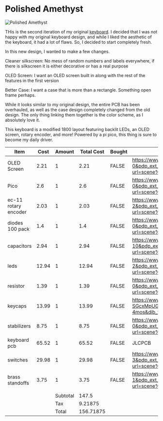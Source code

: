 # Polished Amethyst

![Polished Amethyst](https://github.com/user-attachments/assets/deb6a2ea-8ffb-4e74-984f-cc0b890595dd)

THis is the second iteration of my original [keyboard](https://github.com/AGB556/Amethyst). I decided that I was not happy with my original keyboard design, and while I liked the aesthetic of the keyboard, it had a lot of flaws. So, I decided to start completely fresh. 

In this new design, I wanted to make a few changes.

Cleaner silkscreen: No mess of random numbers and labels everywhere, if there is silkscreen it is either decorative or has a real purpose

OLED Screen: I want an OLED screen built in along with the rest of the features in the first version

Better Case: I want a case that is more than a rectangle. Something open frame perhaps.

While it looks similar to my original design, the entire PCB has been overhauled, as well as the case design completely changed from the old design. The only thing linking them together is the color scheme, as I absolutely love it. 

This keyboard is a modified 1800 layout featuring backlit LEDs, an OLED screen, rotary encoder, and more! Powered by a pi pico, this thing is sure to become my daily driver. 

| Item                 | Cost  | Amount   | Total Cost | Bought | Link                                                                                                                                                                                                                                                                                                                                                                                                                                                                                                                                                                                                      |
|----------------------|-------|----------|------------|--------|-----------------------------------------------------------------------------------------------------------------------------------------------------------------------------------------------------------------------------------------------------------------------------------------------------------------------------------------------------------------------------------------------------------------------------------------------------------------------------------------------------------------------------------------------------------------------------------------------------------|
| OLED Screen          |  2.21 |        1 |       2.21 |  FALSE | https://www.aliexpress.us/item/3256805954920554.html?spm=a2g0o.productlist.main.1.1c2cewsFewsFfu&algo_pvid=7c719304-8ee7-4bf4-895f-a68e0ca6a204&algo_exp_id=7c719304-8ee7-4bf4-895f-a68e0ca6a204-0&pdp_ext_f=%7B%22order%22%3A%224149%22%2C%22eval%22%3A%221%22%7D&pdp_npi=4%40dis%21USD%212.23%212.16%21%21%2115.90%2115.37%21%402101ef7017517281089278525ebd02%2112000035944225408%21sea%21US%216369526691%21X&curPageLogUid=sBWx7qQnBQ3O&utparam-url=scene%3Asearch%7Cquery_from%3A                                                                                                                    |
| Pico                 |   2.6 |        1 |        2.6 |  FALSE | https://www.aliexpress.us/item/3256803753559950.html?spm=a2g0o.productlist.main.1.5c5321dfQ26L5V&algo_pvid=aebf89a7-abf0-4426-86ad-b786686c7a3b&algo_exp_id=aebf89a7-abf0-4426-86ad-b786686c7a3b-0&pdp_ext_f=%7B%22order%22%3A%221958%22%2C%22eval%22%3A%221%22%7D&pdp_npi=4%40dis%21USD%212.60%212.60%21%21%212.60%212.60%21%402101e9ec17517669380971099ec29f%2112000034722537629%21sea%21US%216369526691%21X&curPageLogUid=fxvsmoTVWmSj&utparam-url=scene%3Asearch%7Cquery_from%3A                                                                                                                      |
| ec-11 rotary encoder |  2.03 |        1 |       2.03 |  FALSE | https://www.aliexpress.us/item/3256807457768762.html?spm=a2g0o.productlist.main.3.14a07f69EfW60l&algo_pvid=fcfa56c5-d078-4be4-8f72-d9a5c238c97e&algo_exp_id=fcfa56c5-d078-4be4-8f72-d9a5c238c97e-2&pdp_ext_f=%7B%22order%22%3A%22534%22%2C%22eval%22%3A%221%22%7D&pdp_npi=4%40dis%21USD%212.15%212.06%21%21%212.15%212.06%21%402101c67a17517822441304193e3fcc%2112000041630839416%21sea%21US%216369526691%21X&curPageLogUid=W3PK3VvYEEv9&utparam-url=scene%3Asearch%7Cquery_from%3A                                                                                                                       |
| diodes 100 pack      |   1.4 |        1 |        1.4 |  FALSE | https://www.aliexpress.us/item/2255799955957794.html?spm=a2g0o.productlist.main.1.35087fe1Rb1MPG&algo_pvid=dfe67eb1-2d73-40dc-965d-19315325fb11&algo_exp_id=dfe67eb1-2d73-40dc-965d-19315325fb11-0&pdp_ext_f=%7B%22order%22%3A%221648%22%2C%22eval%22%3A%221%22%7D&pdp_npi=4%40dis%21USD%211.46%211.40%21%21%2110.44%2110.01%21%402103245417517787510558527e2caf%2110000000428321629%21sea%21US%216369526691%21X&curPageLogUid=Mp5R37lUdYVP&utparam-url=scene%3Asearch%7Cquery_from%3A                                                                                                                    |
| capacitors           |  2.94 |        1 |       2.94 |  FALSE | https://www.aliexpress.us/item/2255800855879549.html?spm=a2g0o.productlist.main.11.72dc60aacaMkAC&algo_pvid=290b5c18-400e-4267-9f25-9ad3393b396d&algo_exp_id=290b5c18-400e-4267-9f25-9ad3393b396d-10&pdp_ext_f=%7B%22order%22%3A%22284%22%2C%22eval%22%3A%221%22%7D&pdp_npi=4%40dis%21USD%211.86%211.80%21%21%211.86%211.80%21%402101c59117517793552291444e75b3%2110000013714606713%21sea%21US%216369526691%21X&curPageLogUid=bGIYn3WU8BeB&utparam-url=scene%3Asearch%7Cquery_from%3A                                                                                                                     |
| leds                 | 12.94 |        1 |      12.94 |  FALSE | https://www.aliexpress.us/item/3256803920004750.html?spm=a2g0o.productlist.main.3.277042aesSi0oV&algo_pvid=c2c3a33d-bf03-4e9e-9dab-8f47eff6a9af&algo_exp_id=c2c3a33d-bf03-4e9e-9dab-8f47eff6a9af-2&pdp_ext_f=%7B%22order%22%3A%2223%22%2C%22eval%22%3A%221%22%7D&pdp_npi=4%40dis%21USD%2113.73%219.75%21%21%2113.73%219.75%21%402101e7f617517807415695692e141e%2112000028053292915%21sea%21US%216369526691%21X&curPageLogUid=TS8OgDRfIQXs&utparam-url=scene%3Asearch%7Cquery_from%3A                                                                                                                      |
| resistor             |  1.39 |        1 |       1.39 |  FALSE | https://www.aliexpress.us/item/2251832129566782.html?spm=a2g0o.productlist.main.1.1c676816MjDZG6&algo_pvid=db231797-1e3e-4f16-92b8-807b045b9f0b&algo_exp_id=db231797-1e3e-4f16-92b8-807b045b9f0b-0&pdp_ext_f=%7B%22order%22%3A%22383%22%2C%22eval%22%3A%221%22%7D&pdp_npi=4%40dis%21USD%211.44%211.39%21%21%211.44%211.39%21%402101c80017517796292754870e2159%2158247725726%21sea%21US%216369526691%21X&curPageLogUid=juikryxq0Zo8&utparam-url=scene%3Asearch%7Cquery_from%3A                                                                                                                             |
| keycaps              | 13.99 |        1 |      13.99 |  FALSE | https://www.amazon.com/Womier-Doubleshot-Universal-Compatiability-Switches/dp/B0DD4WVCSY?dib=eyJ2IjoiMSJ9.OLygBPLss-hmk7qxNDc34TjGPkX_Bg94Z50-SGcxMpUGFXRzXg4Aca0yNAQJ0cO47atpF8in5yIqW6eE9EluivySCiYlHodLD4HwTCv33C01co0NvJUqrcZAcDcIhZ59CCNxMaiGBhlIRQyUGLfY8cuQqd_yfPPf7XHcPxmTpfYSIMqVIWpGB_IbmJP5mu38CfdeuWLOBPjCuApEmNpnmQq_bCGxVc8ysfzYxM8O_mM.rqaP_c6ssHgE33NJeN82jGS5E5JkvkuPUhI0m2-4mos&dib_tag=se&keywords=cherry%2Bmx%2Bbacklit%2Bkeycaps&qid=1741147235&sr=8-5&th=1                                                                                                                          |
| stabilizers          |  8.75 |        1 |       8.75 |  FALSE | https://www.aliexpress.us/item/3256806342416791.html?spm=a2g0o.productlist.main.1.11153c4abauLnv&algo_pvid=d79467bc-9301-454a-9dad-ddb740f047c3&algo_exp_id=d79467bc-9301-454a-9dad-ddb740f047c3-0&pdp_ext_f=%7B%22order%22%3A%22915%22%2C%22eval%22%3A%221%22%7D&pdp_npi=4%40dis%21USD%217.67%217.28%21%21%217.67%217.28%21%402103205117517809893228302e28c6%2112000037543723482%21sea%21US%216369526691%21X&curPageLogUid=iMhrkCTGgrxy&utparam-url=scene%3Asearch%7Cquery_from%3A                                                                                                                       |
| keyboard pcb         | 65.52 |        1 |      65.52 |  FALSE | JLCPCB                                                                                                                                                                                                                                                                                                                                                                                                                                                                                                                                                                                                    |
| switches             | 29.98 |        1 |      29.98 |  FALSE | https://www.aliexpress.us/item/3256806239135691.html?spm=a2g0o.productlist.main.4.191561bbmWM4mk&aem_p4p_detail=202507052256545025105737628700004702149&algo_pvid=ab6fce81-bc39-472b-93d3-4872ee9a51db&algo_exp_id=ab6fce81-bc39-472b-93d3-4872ee9a51db-3&pdp_ext_f=%7B%22order%22%3A%221953%22%2C%22eval%22%3A%221%22%7D&pdp_npi=4%40dis%21USD%2127.78%2126.36%21%21%21198.03%21187.89%21%402101c80017517814144336155e216b%2112000037120671473%21sea%21US%216369526691%21X&curPageLogUid=EMxBQNIhbVVZ&utparam-url=scene%3Asearch%7Cquery_from%3A&search_p4p_id=202507052256545025105737628700004702149_2 |
| brass standoffs      |  3.75 |        1 |       3.75 |  FALSE | https://www.aliexpress.us/item/3256808099562622.html?spm=a2g0o.productlist.main.2.4ddanYWunYWuxE&algo_pvid=70b3dce7-a5a5-4fa6-89d2-0da3f8124d98&aem_p4p_detail=2025070613430215815672691099440005289802&algo_exp_id=70b3dce7-a5a5-4fa6-89d2-0da3f8124d98-1&pdp_ext_f=%7B%22order%22%3A%22452%22%2C%22eval%22%3A%221%22%7D&pdp_npi=4%40dis%21USD%212.57%212.57%21%21%2118.33%2118.33%21%402101c5ac17518345826643505e3b2b%2112000044480123385%21sea%21US%216369526691%21X&curPageLogUid=6QA1bNAjtiTG&utparam-url=scene%3Asearch%7Cquery_from%3A&search_p4p_id=2025070613430215815672691099440005289802_1    |
|                      |       |          |            |        |                                                                                                                                                                                                                                                                                                                                                                                                                                                                                                                                                                                                           |
|                      |       | Subtotal |      147.5 |        |                                                                                                                                                                                                                                                                                                                                                                                                                                                                                                                                                                                                           |
|                      |       | Tax      |    9.21875 |        |                                                                                                                                                                                                                                                                                                                                                                                                                                                                                                                                                                                                           |
|                      |       | Total    |  156.71875 |        |                                                                                                                                                                                                                                                                                                                                                                                                                                                                                                                                                                                                           |
